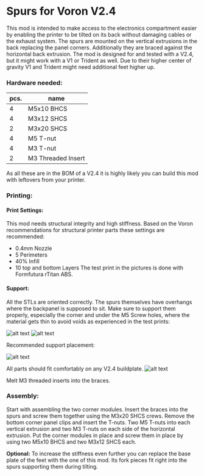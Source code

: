 # Spurs for Voron V2.4 #
This mod is intended to make access to the electronics compartment easier by enabling the printer to be tilted on its back without damaging cables or the exhaust system.
The spurs are mounted on the vertical extrusions in the back replacing the panel corners. Additionally they are braced against the horizontal back extrusion.
The mod is designed for and tested with a V2.4, but it might work with a V1 or Trident as well. Due to their higher center of gravity V1 and Trident might need additional feet higher up.

### Hardware needed: ###
| pcs. | name               |
|------|--------------------|
| 4    | M5x10 BHCS         |
| 4    | M3x12 SHCS         |
| 2    | M3x20 SHCS         |
| 4    | M5 T-nut           |
| 4    | M3 T-nut           |
| 2    | M3 Threaded Insert |

As all these are in the BOM of a V2.4 it is highly likely you can build this mod with leftovers from your printer.

### Printing: ###
#### Print Settings: ####
This mod needs structural integrity and high stiffness. Based on the Voron recommendations for structural printer parts these settings are recommended:
- 0.4mm Nozzle
- 5 Perimeters
- 40% Infill
- 10 top and bottom Layers
The test print in the pictures is done with Formfutura rTitan ABS.

#### Support: ####
All the STLs are oriented correctly. The spurs themselves have overhangs where the backpanel is supposed to sit. Make sure to support them properly, especially the corner and under the M5 Screw holes, where the material gets thin to avoid voids as experienced in the test prints:

![alt text](https://github.com/RockNLol/VoronUsers/blob/a9d79e99a1176360f75848a9801a3b48c4d6ff6b/printer_mods/RockNLol/spurs/images/support_01.jpg)
![alt text](https://github.com/RockNLol/VoronUsers/blob/a9d79e99a1176360f75848a9801a3b48c4d6ff6b/printer_mods/RockNLol/spurs/images/support_02.jpg)

Recommended support placement:

![alt text](https://github.com/RockNLol/VoronUsers/blob/a9d79e99a1176360f75848a9801a3b48c4d6ff6b/printer_mods/RockNLol/spurs/images/support_03.jpg)

All parts should fit comfortably on any V2.4 buildplate.
![alt text](https://github.com/RockNLol/VoronUsers/blob/a9d79e99a1176360f75848a9801a3b48c4d6ff6b/printer_mods/RockNLol/spurs/images/buildplate.jpg)

Melt M3 threaded inserts into the braces.

### Assembly: ###
Start with assembling the two corner modules. Insert the braces into the spurs and screw them together using the M3x20 SHCS crews.
Remove the bottom corner panel clips and insert the T-nuts. Two M5 T-nuts into each vertical extrusion and two M3 T-nuts on each side of the horizontal extrusion.
Put the corner modules in place and screw them in place by using two M5x10 BHCS and two M3x12 SHCS each.

__Optional:__ To increase the stiffness even further you can replace the base plate of the feet with the one of this mod. Its fork pieces fit right into the spurs supporting them during tilting.
